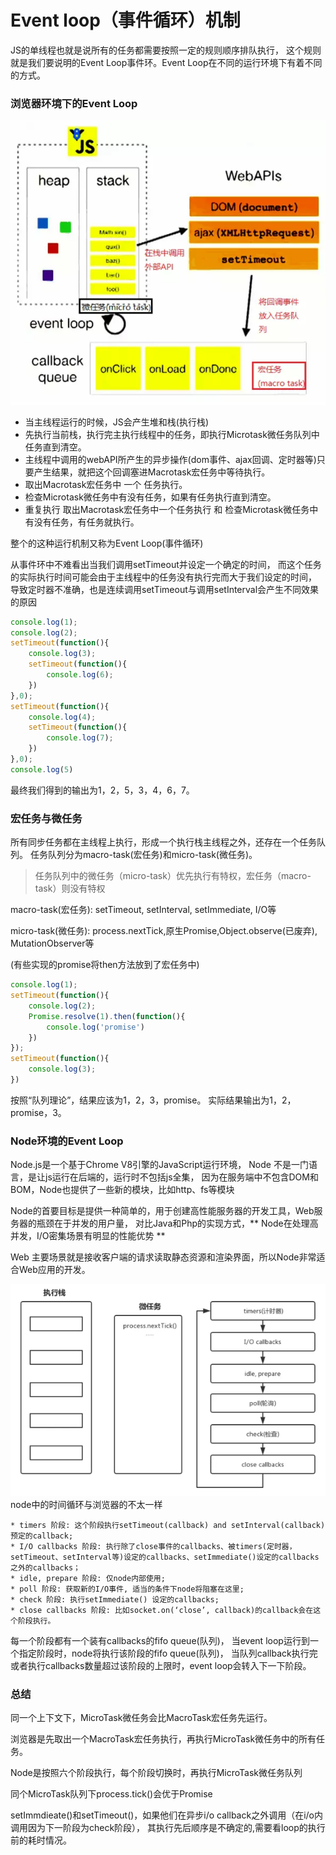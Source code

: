 # Event loop（事件循环）机制

JS的单线程也就是说所有的任务都需要按照一定的规则顺序排队执行，
这个规则就是我们要说明的Event Loop事件环。Event Loop在不同的运行环境下有着不同的方式。

### 浏览器环境下的Event Loop

<img src="img/浏览器中的Event Loop.png" title="浏览器中的Event Loop">

* 当主线程运行的时候，JS会产生堆和栈(执行栈)
* 先执行当前栈，执行完主执行线程中的任务，即执行Microtask微任务队列中任务直到清空。
* 主线程中调用的webAPI所产生的异步操作(dom事件、ajax回调、定时器等)只要产生结果，就把这个回调塞进Macrotask宏任务中等待执行。
* 取出Macrotask宏任务中 一个 任务执行。
* 检查Microtask微任务中有没有任务，如果有任务执行直到清空。
* 重复执行 取出Macrotask宏任务中一个任务执行 和 检查Microtask微任务中有没有任务，有任务就执行。 

整个的这种运行机制又称为Event Loop(事件循环)

从事件环中不难看出当我们调用setTimeout并设定一个确定的时间，
而这个任务的实际执行时间可能会由于主线程中的任务没有执行完而大于我们设定的时间，
导致定时器不准确，也是连续调用setTimeout与调用setInterval会产生不同效果的原因

```javascript
console.log(1);
console.log(2);
setTimeout(function(){
    console.log(3);
    setTimeout(function(){
        console.log(6);
    })
},0);
setTimeout(function(){
    console.log(4);
    setTimeout(function(){
        console.log(7);
    })
},0);
console.log(5)
```
最终我们得到的输出为1，2，5，3，4，6，7。

### 宏任务与微任务

所有同步任务都在主线程上执行，形成一个执行栈主线程之外，还存在一个任务队列。
任务队列分为macro-task(宏任务)和micro-task(微任务)。

>任务队列中的微任务（micro-task）优先执行有特权，宏任务（macro-task）则没有特权

macro-task(宏任务): setTimeout, setInterval, setImmediate, I/O等

micro-task(微任务): process.nextTick,原生Promise,Object.observe(已废弃), MutationObserver等

(有些实现的promise将then方法放到了宏任务中)

```javascript
console.log(1);
setTimeout(function(){
    console.log(2);
    Promise.resolve(1).then(function(){
        console.log('promise')
    })
});
setTimeout(function(){
    console.log(3);
})
```
按照“队列理论”，结果应该为1，2，3，promise。
实际结果输出为1，2，promise，3。

### Node环境的Event Loop

Node.js是一个基于Chrome V8引擎的JavaScript运行环境，
Node 不是一门语言，是让js运行在后端的，运行时不包括js全集，
因为在服务端中不包含DOM和BOM，Node也提供了一些新的模块，比如http、fs等模块

Node的首要目标是提供一种简单的，用于创建高性能服务器的开发工具，Web服务器的瓶颈在于并发的用户量，
对比Java和Php的实现方式，** Node在处理高并发，I/O密集场景有明显的性能优势 **

Web 主要场景就是接收客户端的请求读取静态资源和渲染界面，所以Node非常适合Web应用的开发。

<img src="img/node中的Event Loop.png" title="node中的Event Loop">
node中的时间循环与浏览器的不太一样
    
    * timers 阶段: 这个阶段执行setTimeout(callback) and setInterval(callback)预定的callback;
    * I/O callbacks 阶段: 执行除了close事件的callbacks、被timers(定时器，setTimeout、setInterval等)设定的callbacks、setImmediate()设定的callbacks之外的callbacks；
    * idle, prepare 阶段: 仅node内部使用;
    * poll 阶段: 获取新的I/O事件, 适当的条件下node将阻塞在这里;
    * check 阶段: 执行setImmediate() 设定的callbacks;
    * close callbacks 阶段: 比如socket.on(‘close’, callback)的callback会在这个阶段执行。

每一个阶段都有一个装有callbacks的fifo queue(队列)，
当event loop运行到一个指定阶段时，node将执行该阶段的fifo queue(队列)，
当队列callback执行完或者执行callbacks数量超过该阶段的上限时，event loop会转入下一下阶段。


### 总结
同一个上下文下，MicroTask微任务会比MacroTask宏任务先运行。

浏览器是先取出一个MacroTask宏任务执行，再执行MicroTask微任务中的所有任务。

Node是按照六个阶段执行，每个阶段切换时，再执行MicroTask微任务队列

同个MicroTask队列下process.tick()会优于Promise

setImmdieate()和setTimeout()，如果他们在异步i/o callback之外调用（在i/o内调用因为下一阶段为check阶段），
其执行先后顺序是不确定的,需要看loop的执行前的耗时情况。
